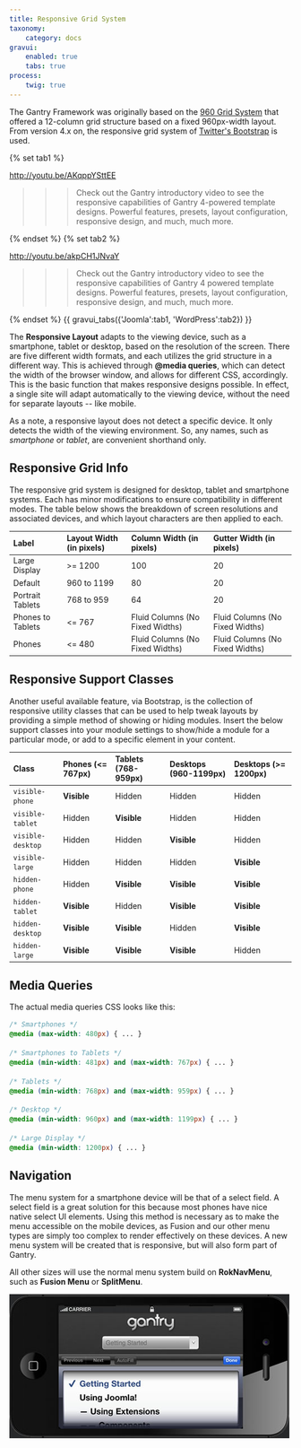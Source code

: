 ```yaml
---
title: Responsive Grid System
taxonomy:
    category: docs
gravui:
    enabled: true
    tabs: true
process:
    twig: true
---
```


The Gantry Framework was originally based on the [960 Grid System](http://960.gs/) that offered a 12-column grid structure based on a fixed 960px-width layout. From version 4.x on, the responsive grid system of [Twitter's Bootstrap](http://twitter.github.com/bootstrap/) is used.

{% set tab1 %}

http://youtu.be/AKqppYSttEE

>>> Check out the Gantry introductory video to see the responsive capabilities of Gantry 4-powered template designs. Powerful features, presets, layout configuration, responsive design, and much, much more.

{% endset %}
{% set tab2 %}

http://youtu.be/akpCH1JNvaY

>>> Check out the Gantry introductory video to see the responsive capabilities of Gantry 4 powered template designs. Powerful features, presets, layout configuration, responsive design, and much, much more.

{% endset %}
{{ gravui_tabs({'Joomla':tab1, 'WordPress':tab2}) }}

The **Responsive Layout** adapts to the viewing device, such as a smartphone, tablet or desktop, based on the resolution of the screen. There are five different width formats, and each utilizes the grid structure in a different way. This is achieved through **@media queries**, which can detect the width of the browser window, and allows for different CSS, accordingly. This is the basic function that makes responsive designs possible. In effect, a single site will adapt automatically to the viewing device, without the need for separate layouts -- like mobile.

As a note, a responsive layout does not detect a specific device. It only detects the width of the viewing environment. So, any names, such as _smartphone_ or _tablet_, are convenient shorthand only.


Responsive Grid Info
--------------------
The responsive grid system is designed for desktop, tablet and smartphone systems. Each has minor modifications to ensure compatibility in different modes. The table below shows the breakdown of screen resolutions and associated devices, and which layout characters are then applied to each.

|       Label       | Layout Width (in pixels) |     Column Width (in pixels)    |     Gutter Width (in pixels)    |
| :---------------- | :----------------------- | :------------------------------ | :------------------------------ |
| Large Display     | >= 1200                  | 100                             | 20                              |
| Default           | 960 to 1199              | 80                              | 20                              |
| Portrait Tablets  | 768 to 959               | 64                              | 20                              |
| Phones to Tablets | <= 767                   | Fluid Columns (No Fixed Widths) | Fluid Columns (No Fixed Widths) |
| Phones            | <= 480                   | Fluid Columns (No Fixed Widths) | Fluid Columns (No Fixed Widths) |


Responsive Support Classes
--------------------------
Another useful available feature, via Bootstrap, is the collection of responsive utility classes that can be used to help tweak layouts by providing a simple method of showing or hiding modules. Insert the below support classes into your module settings to show/hide a module for a particular mode, or add to a specific element in your content.

|       Class       | Phones (<= 767px) | Tablets (768-959px) | Desktops (960-1199px) | Desktops (>= 1200px) |
| :---------------- | :---------------- | :------------------ | :-------------------- | :------------------- |
| `visible-phone`   | **Visible**       | Hidden              | Hidden                | Hidden               |
| `visible-tablet`  | Hidden            | **Visible**         | Hidden                | Hidden               |
| `visible-desktop` | Hidden            | Hidden              | **Visible**           | Hidden               |
| `visible-large`   | Hidden            | Hidden              | Hidden                | **Visible**          |
| `hidden-phone`    | Hidden            | **Visible**         | **Visible**           | **Visible**          |
| `hidden-tablet`   | **Visible**       | Hidden              | **Visible**           | **Visible**          |
| `hidden-desktop`  | **Visible**       | **Visible**         | Hidden                | **Visible**          |
| `hidden-large`    | **Visible**       | **Visible**         | **Visible**           | Hidden               |

Media Queries
-------------
The actual media queries CSS looks like this:

```css
/* Smartphones */
@media (max-width: 480px) { ... }

/* Smartphones to Tablets */
@media (min-width: 481px) and (max-width: 767px) { ... }

/* Tablets */
@media (min-width: 768px) and (max-width: 959px) { ... }

/* Desktop */
@media (min-width: 960px) and (max-width: 1199px) { ... }

/* Large Display */
@media (min-width: 1200px) { ... }
```

Navigation
----------
The menu system for a smartphone device will be that of a select field. A select field is a great solution for this because most phones have nice native select UI elements. Using this method is necessary as to make the menu accessible on the mobile devices, as Fusion and our other menu types are simply too complex to render effectively on these devices. A new menu system will be created that is responsive, but will also form part of Gantry.

All other sizes will use the normal menu system build on **RokNavMenu**, such as **Fusion Menu** or **SplitMenu**.

![](responsive3.jpg)
